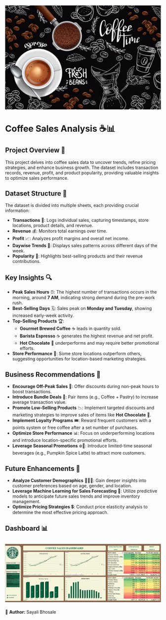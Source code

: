 ![Coffee Sales](https://github.com/Sayali821/Coffee-Sale/blob/dc1077cda0e0d930b9297119979e161bb7a767b5/espresso-coffee-cup-coffee-beans_79603-1038.jpg)

# **Coffee Sales Analysis** ☕📊

## **Project Overview** 🏢
This project delves into coffee sales data to uncover trends, refine pricing strategies, and enhance business growth. The dataset includes transaction records, revenue, profit, and product popularity, providing valuable insights to optimize sales performance.

## **Dataset Structure** 📂
The dataset is divided into multiple sheets, each providing crucial information:
- **Transactions** 📝: Logs individual sales, capturing timestamps, store locations, product details, and revenue.
- **Revenue** 💰: Monitors total earnings over time.
- **Profit** 📈: Analyzes profit margins and overall net income.
- **Daywise Trends** 📅: Displays sales patterns across different days of the week.
- **Popularity** 🌟: Highlights best-selling products and their revenue contributions.

## **Key Insights** 🔍
- **Peak Sales Hours** ⏰: The highest number of transactions occurs in the morning, around **7 AM**, indicating strong demand during the pre-work rush.
- **Best-Selling Days** 🗓️: Sales peak on **Monday and Tuesday**, showing increased early-week activity.
- **Top-Selling Products** 🏆:
  - **Gourmet Brewed Coffee** ☕ leads in quantity sold.
  - **Barista Espresso** ☕ generates the highest revenue and net profit.
  - **Hot Chocolate** 🍫 underperforms and may require better promotional efforts.
- **Store Performance** 🏪: Some store locations outperform others, suggesting opportunities for location-based marketing strategies.

## **Business Recommendations** 📢
- **Encourage Off-Peak Sales** 🎯: Offer discounts during non-peak hours to boost transactions.
- **Introduce Bundle Deals** 🎁: Pair items (e.g., Coffee + Pastry) to increase average transaction value.
- **Promote Low-Selling Products** 📉: Implement targeted discounts and marketing strategies to improve sales of items like **Hot Chocolate** 🍫.
- **Implement Loyalty Programs** 🎟️: Reward frequent customers with a points system or free coffee after a set number of purchases.
- **Optimize Store Performance** 📊: Focus on underperforming locations and introduce location-specific promotional efforts.
- **Leverage Seasonal Promotions** ❄️🎃: Introduce limited-time seasonal beverages (e.g., Pumpkin Spice Latte) to attract more customers.

## **Future Enhancements** 🚀
- **Analyze Customer Demographics** 🧑‍🤝‍🧑: Gain deeper insights into customer preferences based on age, gender, and location.
- **Leverage Machine Learning for Sales Forecasting** 🤖: Utilize predictive models to anticipate future sales trends and improve inventory management.
- **Optimize Pricing Strategies** 💲: Conduct price elasticity analysis to determine the most effective pricing approach.

## **Dashboard** 📊
![Dashboard](https://github.com/Sayali821/Coffee-Sale/blob/e401b5436dfbe57ead42ea7dce7f7ba6c40b8e12/dashboard.jpg)
---

📌 **Author:** Sayali Bhosale  
